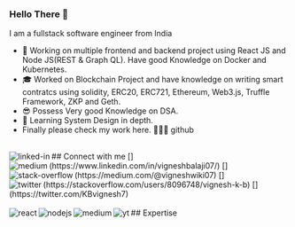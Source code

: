 ### Hello There 👋
I am a fullstack software engineer from India
- 🔭 Working on multiple frontend and backend project using React JS and Node JS(REST & Graph QL). Have good Knowledge on Docker and Kubernetes.
- 🎓 Worked on Blockchain Project and have knowledge on writing smart contratcs using solidity, ERC20, ERC721, Ethereum, Web3.js, Truffle Framework, ZKP and Geth.
- 😎 Possess Very good Knowledge on DSA.
- 🌱 Learning System Design in depth.
- Finally please check my work here. 👨🏻‍💻 github
<br>
## Connect with me
[<img align="left" alt="linked-in" src="https://img.shields.io/badge/linkedin-%230077B5.svg?&style=for-the-badge&logo=linkedin&logoColor=white" />](https://www.linkedin.com/in/vigneshbalaji07/)
[<img align="left" alt="medium" src="https://img.shields.io/badge/medium-%2312100E.svg?&style=for-the-badge&logo=medium&logoColor=white" />](https://medium.com/@vigneshwiki07)
[<img align="left" alt="stack-overflow" src="https://img.shields.io/badge/stack%20overflow-FE7A16?logo=stack-overflow&logoColor=white&style=for-the-badge" />](https://stackoverflow.com/users/8096748/vignesh-k-b)
[<img align="left" alt="twitter" src="https://img.shields.io/badge/twitter-%231DA1F2.svg?&style=for-the-badge&logo=twitter&logoColor=white" />](https://twitter.com/KBvignesh7)
<br>
<br>
## Expertise
<img align="left" alt="react" src="https://img.shields.io/badge/react%20-%2320232a.svg?&style=for-the-badge&logo=react&logoColor=%2361DAFB" />
<img align="left" alt="nodejs" src="https://img.shields.io/badge/node.js%20-%2343853D.svg?&style=for-the-badge&logo=node.js&logoColor=white" />
<img align="left" alt="medium" src="https://img.shields.io/badge/postgres-%23316192.svg?&style=for-the-badge&logo=postgresql&logoColor=white" />
<img align="left" alt="yt" src="https://img.shields.io/youtube/channel/subscribers/UCz5Hp46nHwhZtNEqxzccZxA?label=DigitalTech%20By%20Vignesh%20Balaji&style=social"/>
<br>
<br>
